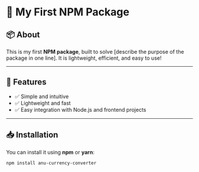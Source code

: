 # 🚀 My First NPM Package  

## 📦 About  
This is my first **NPM package**, built to solve [describe the purpose of the package in one line]. It is lightweight, efficient, and easy to use!  

---

## 🎯 Features  
- ✅ Simple and intuitive  
- ✅ Lightweight and fast  
- ✅ Easy integration with Node.js and frontend projects  

---

## 📥 Installation  
You can install it using **npm** or **yarn**:  

```sh
npm install anu-currency-converter
